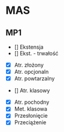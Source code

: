 # MAS

## MP1
  - [] Ekstensja
  - [] Ekst. - trwałość
  - [x] Atr. złożony
  - [x] Atr. opcjonaln
  - [x] Atr. powtarzalny
  - [] Atr. klasowy
  - [x] Atr. pochodny
  - [x] Met. klasowa
  - [x] Przesłonięcie
  - [x] Przeciążenie